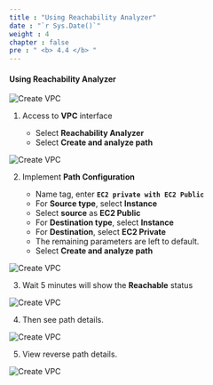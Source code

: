```yaml
---
title : "Using Reachability Analyzer"
date : "`r Sys.Date()`"
weight : 4
chapter : false
pre : " <b> 4.4 </b> "
---
```



#### Using Reachability Analyzer

![Create VPC](/.images/0000.png?featherlight=false&width=90pc)

1. Access to **VPC** interface

   - Select **Reachability Analyzer**
   - Select **Create and analyze path**

![Create VPC](/.images/14/0001.png?featherlight=false&width=90pc)

2. Implement **Path Configuration**

   - Name tag, enter **```EC2 private with EC2 Public```**
   - For **Source type**, select **Instance**
   - Select **source** as **EC2 Public**
   - For **Destination type**, select **Instance**
   - For **Destination**, select **EC2 Private**
   - The remaining parameters are left to default.
   - Select **Create and analyze path**

![Create VPC](/.images/14/0002.png?featherlight=false&width=90pc)

3. Wait 5 minutes will show the **Reachable** status

![Create VPC](/.images/14/0003.png?featherlight=false&width=90pc)

4. Then see path details.

![Create VPC](/.images/14/0004.png?featherlight=false&width=90pc)

5. View reverse path details.

![Create VPC](/.images/14/0005.png?featherlight=false&width=90pc)